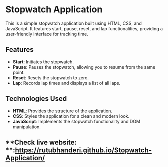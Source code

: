 # Stopwatch Application

This is a simple stopwatch application built using HTML, CSS, and JavaScript. It features start, pause, reset, and lap functionalities, providing a user-friendly interface for tracking time.

## Features

- **Start**: Initiates the stopwatch.
- **Pause**: Pauses the stopwatch, allowing you to resume from the same point.
- **Reset**: Resets the stopwatch to zero.
- **Lap**: Records lap times and displays a list of all laps.

## Technologies Used

- **HTML**: Provides the structure of the application.
- **CSS**: Styles the application for a clean and modern look.
- **JavaScript**: Implements the stopwatch functionality and DOM manipulation.

## **Check live website: **:https://rutubhanderi.github.io/Stopwatch-Application/
